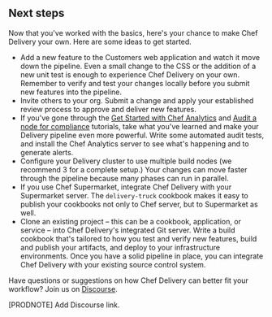 ## Next steps

Now that you've worked with the basics, here's your chance to make Chef Delivery your own. Here are some ideas to get started.

* Add a new feature to the Customers web application and watch it move down the pipeline. Even a small change to the CSS or the addition of a new unit test is enough to experience Chef Delivery on your own. Remember to verify and test your changes locally before you submit new features into the pipeline.
* Invite others to your org. Submit a change and apply your established review process to approve and deliver new features.
* If you've gone through the [Get Started with Chef Analytics](/get-started-with-chef-analytics/linux/) and [Audit a node for compliance](/controls-for-compliance/rhel/) tutorials, take what you've learned and make your Delivery pipeline even more powerful.  Write some automated audit tests, and install the Chef Analytics server to see what's happening and to generate alerts.
* Configure your Delivery cluster to use multiple build nodes (we recommend 3 for a complete setup.) Your changes can move faster through the pipeline because many phases can run in parallel.
* If you use Chef Supermarket, integrate Chef Delivery with your Supermarket server. The `delivery-truck` cookbook makes it easy to publish your cookbooks not only to Chef server, but to Supermarket as well.
* Clone an existing project &ndash; this can be a cookbook, application, or service &ndash; into Chef Delivery's integrated Git server. Write a build cookbook that's tailored to how you test and verify new features, build and publish your artifacts, and deploy to your infrastructure environments. Once you have a solid pipeline in place, you can integrate Chef Delivery with your existing source control system.

Have questions or suggestions on how Chef Delivery can better fit your workflow? Join us on [Discourse](TODO).

[PRODNOTE] Add Discourse link.
